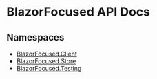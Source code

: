 # BlazorFocused API Docs

## Namespaces

- [BlazorFocused.Client](BlazorFocused.Client.html)
- [BlazorFocused.Store](BlazorFocused.Store.html)
- [BlazorFocused.Testing](BlazorFocused.Testing.html)
